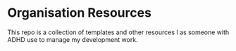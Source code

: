 # Organisation Resources

This repo is a collection of templates and other resources I as someone with ADHD use to manage my development work. 

